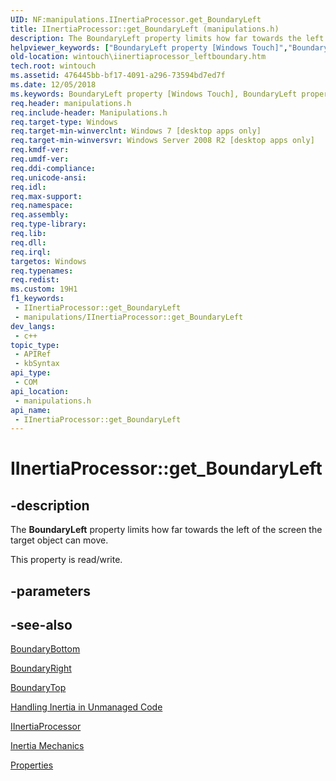 ```yaml
---
UID: NF:manipulations.IInertiaProcessor.get_BoundaryLeft
title: IInertiaProcessor::get_BoundaryLeft (manipulations.h)
description: The BoundaryLeft property limits how far towards the left of the screen the target object can move.
helpviewer_keywords: ["BoundaryLeft property [Windows Touch]","BoundaryLeft property [Windows Touch]","IInertiaProcessor interface","IInertiaProcessor interface [Windows Touch]","BoundaryLeft property","IInertiaProcessor.BoundaryLeft","IInertiaProcessor.get_BoundaryLeft","IInertiaProcessor::BoundaryLeft","IInertiaProcessor::get_BoundaryLeft","IInertiaProcessor::put_BoundaryLeft","get_BoundaryLeft","manipulations/IInertiaProcessor::BoundaryLeft","manipulations/IInertiaProcessor::get_BoundaryLeft","manipulations/IInertiaProcessor::put_BoundaryLeft","wintouch.iinertiaprocessor_leftboundary"]
old-location: wintouch\iinertiaprocessor_leftboundary.htm
tech.root: wintouch
ms.assetid: 476445bb-bf17-4091-a296-73594bd7ed7f
ms.date: 12/05/2018
ms.keywords: BoundaryLeft property [Windows Touch], BoundaryLeft property [Windows Touch],IInertiaProcessor interface, IInertiaProcessor interface [Windows Touch],BoundaryLeft property, IInertiaProcessor.BoundaryLeft, IInertiaProcessor.get_BoundaryLeft, IInertiaProcessor::BoundaryLeft, IInertiaProcessor::get_BoundaryLeft, IInertiaProcessor::put_BoundaryLeft, get_BoundaryLeft, manipulations/IInertiaProcessor::BoundaryLeft, manipulations/IInertiaProcessor::get_BoundaryLeft, manipulations/IInertiaProcessor::put_BoundaryLeft, wintouch.iinertiaprocessor_leftboundary
req.header: manipulations.h
req.include-header: Manipulations.h
req.target-type: Windows
req.target-min-winverclnt: Windows 7 [desktop apps only]
req.target-min-winversvr: Windows Server 2008 R2 [desktop apps only]
req.kmdf-ver: 
req.umdf-ver: 
req.ddi-compliance: 
req.unicode-ansi: 
req.idl: 
req.max-support: 
req.namespace: 
req.assembly: 
req.type-library: 
req.lib: 
req.dll: 
req.irql: 
targetos: Windows
req.typenames: 
req.redist: 
ms.custom: 19H1
f1_keywords:
 - IInertiaProcessor::get_BoundaryLeft
 - manipulations/IInertiaProcessor::get_BoundaryLeft
dev_langs:
 - c++
topic_type:
 - APIRef
 - kbSyntax
api_type:
 - COM
api_location:
 - manipulations.h
api_name:
 - IInertiaProcessor::get_BoundaryLeft
---
```


# IInertiaProcessor::get_BoundaryLeft


## -description

The <b>BoundaryLeft</b> property limits how far towards the left of the screen the target object can move.

This property is read/write.

## -parameters

## -see-also

<a href="/windows/desktop/api/manipulations/nf-manipulations-iinertiaprocessor-get_boundarybottom">BoundaryBottom</a>



<a href="/windows/desktop/api/manipulations/nf-manipulations-iinertiaprocessor-get_boundaryright">BoundaryRight</a>



<a href="/windows/desktop/api/manipulations/nf-manipulations-iinertiaprocessor-get_boundarytop">BoundaryTop</a>



<a href="/windows/desktop/wintouch/handling-inertia-in-unmanaged-code">Handling Inertia in Unmanaged Code</a>



<a href="/windows/desktop/api/manipulations/nn-manipulations-iinertiaprocessor">IInertiaProcessor</a>



<a href="/windows/desktop/wintouch/inertia-mechanics">Inertia Mechanics</a>



<a href="/windows/desktop/wintouch/iinertiaprocessor-properties">Properties</a>

